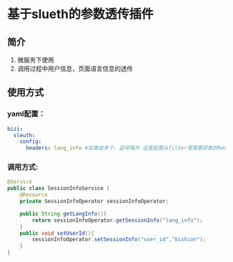 # 基于slueth的参数透传插件
## 简介
1. 微服务下使用
2. 调用过程中用户信息，页面语言信息的透传
## 使用方式
### yaml配置：
```yaml
bizi:
  sleuth: 
    config:
      headers: lang_info #如果由多个，逗号隔开.这里配置从filter里需要获取的headerName
```
### 调用方式:
```java
@Service
public class SessionInfoService {
    @Resource
    private SessionInfoOperator sessionInfoOperator;

    public String getLangInfo(){
        return sessionInfoOperator.getSessionInfo("lang_info");
    }
    public void setUserId(){
        sessionInfoOperator.setSessionInfo("user_id","bishion");
    }
}
```
